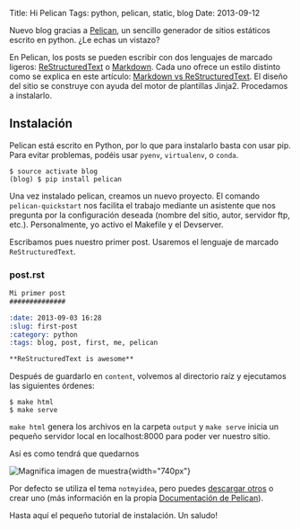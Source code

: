 Title: Hi Pelican
Tags: python, pelican, static, blog
Date: 2013-09-12

Nuevo blog gracias a [Pelican](http://www.getpelican.com), un sencillo generador de sitios estáticos escrito en python. ¿Le echas un vistazo?

En Pelican, los posts se pueden escribir con dos lenguajes de marcado ligeros: [ReStructuredText](http://code.nabla.net/es/rest.html) o [Markdown](http://daringfireball.net/projects/markdown/). Cada uno ofrece un estilo distinto como se explica en este artículo: [Markdown vs ReStructuredText](https://jasonstitt.com/markdown-vs-rst-pelican). El diseño del sitio se construye con ayuda del motor de plantillas Jinja2. Procedamos a instalarlo.

## Instalación

Pelican está escrito en Python, por lo que para instalarlo basta con usar pip. Para evitar problemas, podéis usar `pyenv`, `virtualenv`, o `conda`.

```console
$ source activate blog
(blog) $ pip install pelican
```

Una vez instalado pelican, creamos un nuevo proyecto. El comando `pelican-quickstart` nos facilita el trabajo mediante un asistente que nos pregunta por la configuración deseada (nombre del sitio, autor, servidor ftp, etc.). Personalmente, yo activo el Makefile y el Devserver.

Escribamos pues nuestro primer post. Usaremos el lenguaje de marcado `ReStructuredText`.

### post.rst

```restructuredtext
Mi primer post
##############

:date: 2013-09-03 16:28
:slug: first-post
:category: python
:tags: blog, post, first, me, pelican

**ReStructuredText is awesome**
```

Después de guardarlo en `content`, volvemos al directorio raíz y ejecutamos las siguientes órdenes:

```console
$ make html
$ make serve
```

`make html` genera los archivos en la carpeta `output` y `make serve` inicia un pequeño servidor local en localhost:8000 para poder ver nuestro sitio.

Así es como tendrá que quedarnos

![Magnifica imagen de muestra]({static}/images/screenshot.png){width="740px"}

Por defecto se utiliza el tema `notmyidea`, pero puedes [descargar otros](http://pelicanthemes.com) o crear uno (más información en la propia [Documentación de Pelican](http://docs.getpelican.com/en/stable/)).

Hasta aquí el pequeño tutorial de instalación. Un saludo!
